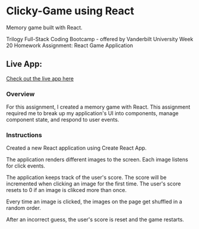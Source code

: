 # Clicky-Game using React
Memory game built with React.

Trilogy Full-Stack Coding Bootcamp - offered by Vanderbilt University
Week 20 Homework Assignment: React Game Application

## Live App:
[Check out the live app here](https://amywolgemuth.github.io/clicky-game/)


### Overview
For this assignment, I created a memory game with React. This assignment required me to break up my application's UI into components, manage component state, and respond to user events.

### Instructions
Created a new React application using Create React App.

The application renders different images to the screen. Each image listens for click events.

The application keeps track of the user's score. The score will be incremented when clicking an image for the first time. The user's score resets to 0 if an image is clikced more than once.

Every time an image is clicked, the images on the page get shuffled in a random order.

After an incorrect guess, the user's score is reset and the game restarts.

